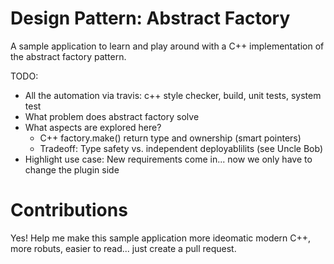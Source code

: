 # Design Pattern: Abstract Factory

A sample application to learn and play around with a C++ implementation of the abstract factory pattern.

TODO:
* All the automation via travis: c++ style checker, build, unit tests, system test
* What problem does abstract factory solve
* What aspects are explored here?
  * C++ factory.make() return type and ownership (smart pointers)
  * Tradeoff: Type safety vs. independent deployablilits (see Uncle Bob)
* Highlight use case: New requirements come in... now we only have to change the plugin side

# Contributions

Yes! Help me make this sample application more ideomatic modern C++, more robuts, easier to read... just create a pull request.
